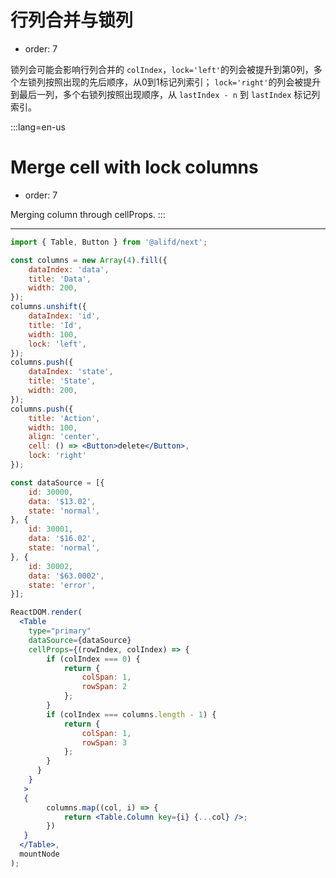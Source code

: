 # 行列合并与锁列

- order: 7

锁列会可能会影响行列合并的 `colIndex`，`lock='left'`的列会被提升到第0列，多个左锁列按照出现的先后顺序，从0到1标记列索引；
`lock='right'`的列会被提升到最后一列，多个右锁列按照出现顺序，从 `lastIndex - n` 到 `lastIndex` 标记列索引。

:::lang=en-us
# Merge cell with lock columns

- order: 7

Merging column through cellProps.
:::

---

````jsx
import { Table, Button } from '@alifd/next';

const columns = new Array(4).fill({
    dataIndex: 'data',
    title: 'Data',
    width: 200,
});
columns.unshift({
    dataIndex: 'id',
    title: 'Id',
    width: 100,
    lock: 'left',
});
columns.push({
    dataIndex: 'state',
    title: 'State',
    width: 200,
});
columns.push({
    title: 'Action',
    width: 100,
    align: 'center',
    cell: () => <Button>delete</Button>,
    lock: 'right'
});

const dataSource = [{
    id: 30000,
    data: '$13.02',
    state: 'normal',
}, {
    id: 30001,
    data: '$16.02',
    state: 'normal',
}, {
    id: 30002,
    data: '$63.0002',
    state: 'error',
}];

ReactDOM.render(
  <Table
    type="primary"
    dataSource={dataSource}
    cellProps={(rowIndex, colIndex) => {
        if (colIndex === 0) {
            return {
                colSpan: 1,
                rowSpan: 2
            };
        }
        if (colIndex === columns.length - 1) {
            return {
                colSpan: 1,
                rowSpan: 3
            };
        }
      }
    }
   >
   {
        columns.map((col, i) => {
            return <Table.Column key={i} {...col} />;
        })
   }
  </Table>,
  mountNode
);
````
